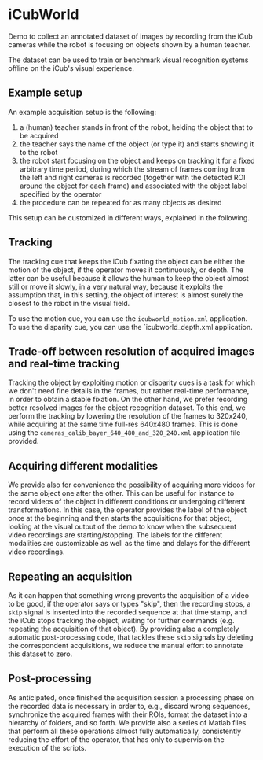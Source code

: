 # iCubWorld

Demo to collect an annotated dataset of images by recording from the iCub cameras while the robot is focusing on objects shown by a human teacher.

The dataset can be used to train or benchmark visual recognition systems offline on the iCub's visual experience.

## Example setup 

An example acquisition setup is the following:

1.	a (human) teacher stands in front of the robot, helding the object that to be acquired
2.	the teacher says the name of the object (or type it) and starts showing it to the robot
3.	the robot start focusing on the object and keeps on tracking it for a fixed arbitrary time period, during which the stream of frames coming from the left and right cameras is recorded (together with the detected ROI around the object for each frame) and associated with the object label specified by the operator
4.	the procedure can be repeated for as many objects as desired

This setup can be customized in different ways, explained in the following.

## Tracking 

The tracking cue that keeps the iCub fixating the object can be either the motion of the object, if the operator moves it continuously, or depth. The latter can be useful because it allows the human to keep the object almost still or move it slowly, in a very natural way, because it exploits the assumption that, in this setting, the object of interest is almost surely the closest to the robot in the visual field. 

To use the motion cue, you can use the `icubworld_motion.xml` application.
To use the disparity cue, you can use the `icubworld_depth.xml application.

## Trade-off between resolution of acquired images and real-time tracking

Tracking the object by exploiting motion or disparity cues is a task for which we don't need fine details in the frames, but rather real-time performance, in order to obtain a stable fixation. On the other hand, we prefer recording better resolved images for the object recognition dataset. To this end, we perform the tracking by lowering the resolution of the frames to 320x240, while acquiring at the same time full-res 640x480 frames. This is done using the `cameras_calib_bayer_640_480_and_320_240.xml` application file provided.

## Acquiring different modalities

We provide also for convenience the possibility of acquiring more videos for the same object one after the other. This can be useful for instance to record videos of the object in different conditions or undergoing different transformations. In this case, the operator provides the label of the object once at the beginning and then starts the acquisitions for that object, looking at the visual output of the demo to know when the subsequent video recordings are starting/stopping. The labels for the different modalities are customizable as well as the time and delays for the different video recordings.

## Repeating an acquisition

As it can happen that something wrong prevents the acquisition of a video to be good, if the operator says or types "skip", then the recording stops, a `skip` signal is inserted into the recorded sequence at that time stamp, and the iCub stops tracking the object, waiting for further commands (e.g. repeating the acquisition of that object). By providing also a completely automatic post-processing code, that tackles these `skip` signals by deleting the correspondent acquisitions, we reduce the manual effort to annotate this dataset to zero. 

## Post-processing

As anticipated, once finished the acquisition session a processing phase on the recorded data is necessary in order to, e.g., discard wrong sequences, synchronize the acquired frames with their ROIs, format the dataset into a hierarchy of folders, and so forth. We provide also a series of Matlab files that perform all these operations almost fully automatically, consistently reducing the effort of the operator, that has only to supervision the execution of the scripts.



